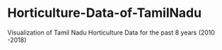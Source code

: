 # Horticulture-Data-of-TamilNadu
Visualization of Tamil Nadu Horticulture Data for the past 8 years (2010 -2018)
